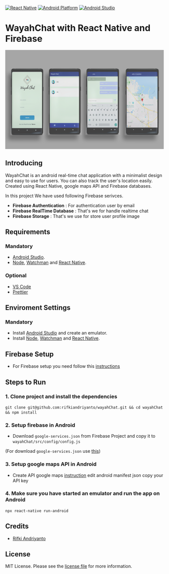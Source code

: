 [![React Native][react_native-badge]][react_native-url]
[![Android Platform][android_platform-badge]][android_platform-url]
[![Android Studio][android_studio-badge]][android_studio-url]

# WayahChat with React Native and Firebase
<p align="center">
  <img src="Images/11.png" alt="FirebaseChat" title="FirebaseChat" />
</p>


## Introducing
WayahChat is an android real-time chat application with a minimalist design and
 easy to use for users. You can also track the user's location
easily. Created using React Native, google maps API and Firebase databases.

In this project We have used following Firebase serivces.
* **Firebase Authentication** : For authentication user by email
* **Firebase RealTime Database** : That's we for handle realtime chat
* **Firebase Storage** : That's we use for store user profile image


## Requirements

### Mandatory
- [Android Studio](https://developer.android.com/studio/index.html).
- [Node](https://nodejs.org), [Watchman](https://facebook.github.io/watchman/) and [React Native](https://facebook.github.io/react-native/).

### Optional
- [VS Code](https://code.visualstudio.com/)
- [Prettier](https://marketplace.visualstudio.com/items?itemName=esbenp.prettier-vscode)

## Enviroment Settings

### Mandatory
- Install [Android Studio](https://developer.android.com/studio/index.html) and create an emulator.
- Install [Node](https://nodejs.org), [Watchman](https://facebook.github.io/watchman/) and [React Native](https://facebook.github.io/react-native/).


## Firebase Setup
- For Firebase setup you need follow this [instructions](https://firebase.google.com/docs/android/setup)

## Steps to Run
### 1. Clone project and install the dependencies
```
git clone git@github.com:rifkiandriyanto/wayahChat.git && cd wayahChat && npm install
```

### 2. Setup firebase in Android
- Download `google-services.json` from Firebase Project and copy it to `wayahChat/src/config/config.js`

(For download `google-services.json` use [this](https://support.google.com/firebase/answer/7015592))

### 3. Setup google maps API in Android
- Create API google maps [instruction](https://developers.google.com/maps/documentation/javascript/get-api-key?hl=id)
edit android manifest json copy your API key

### 4. Make sure you have started an emulator and run the app on Android
```
npx react-native run-android
```

## Credits

- [Rifki Andriyanto](https://github.com/rifkiandriyanto)

## License

MIT License. Please see the [license file](LICENSE.md) for more information.


[react_native-badge]: https://img.shields.io/badge/React%20Native-0.57.7-blue.svg?style=flat
[react_native-url]: https://facebook.github.io/react-native/
[android_platform-badge]: https://img.shields.io/badge/Android-4.1+-green.svg
[android_platform-url]: https://developer.android.com/index.html
[android_studio-badge]: https://img.shields.io/badge/Android%20Studio-3.2.1+-green.svg
[android_studio-url]: https://developer.android.com/studio/install